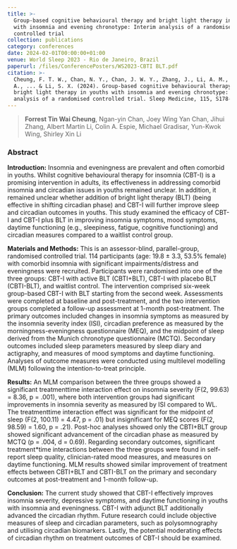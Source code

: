 ```yaml
---
title: >-
  Group-based cognitive behavioural therapy and bright light therapy in youths
  with insomnia and evening chronotype: Interim analysis of a randomised
  controlled trial
collection: publications
category: conferences
date: 2024-02-01T00:00:00+01:00
venue: World Sleep 2023 - Rio de Janeiro, Brazil
paperurl: /files/ConferencePosters/WS2023-CBTI BLT.pdf
citation: >-
  Cheung, F. T. W., Chan, N. Y., Chan, J. W. Y., Zhang, J., Li, A. M., Espie, C.
  A., ... & Li, S. X. (2024). Group-based cognitive behavioural therapy and
  bright light therapy in youths with insomnia and evening chronotype: interim
  analysis of a randomised controlled trial. Sleep Medicine, 115, S178-S179.
---
```

> **Forrest Tin Wai Cheung**, Ngan-yin Chan, Joey Wing Yan Chan, Jihui Zhang, Albert Martin Li, Colin A. Espie, Michael Gradisar, Yun-Kwok Wing, Shirley Xin Li

### Abstract

**Introduction:** Insomnia and eveningness are prevalent and often comorbid in youths. Whilst cognitive behavioural therapy for insomnia (CBT-I) is a promising intervention in adults, its effectiveness in addressing comorbid insomnia and circadian issues in youths remained unclear. In addition, it remained unclear whether addition of bright light therapy (BLT) (being effective in shifting circadian phase) and CBT-I will further improve sleep and circadian outcomes in youths. This study examined the efficacy of CBT-I and CBT-I plus BLT in improving insomnia symptoms, mood symptoms, daytime functioning (e.g., sleepiness, fatigue, cognitive functioning) and circadian measures compared to a waitlist control group.

**Materials and Methods:** This is an assessor-blind, parallel-group, randomised controlled trial. 114 participants (age: 19.8 ± 3.3, 53.5% female) with comorbid insomnia with significant impairments/distress and eveningness were recruited. Participants were randomised into one of the three groups: CBT-I with active BLT (CBTI+BLT), CBT-I with placebo BLT (CBTI-BLT), and waitlist control. The intervention comprised six-week group-based CBT-I with BLT starting from the second week. Assessments were completed at baseline and post-treatment, and the two intervention groups completed a follow-up assessment at 1-month post-treatment. The primary outcomes included changes in insomnia symptoms as measured by the insomnia severity index (ISI), circadian preference as measured by the morningness-eveningness questionnaire (MEQ), and the midpoint of sleep derived from the Munich chronotype questionnaire (MCTQ). Secondary outcomes included sleep parameters measured by sleep diary and actigraphy, and measures of mood symptoms and daytime functioning. Analyses of outcome measures were conducted using multilevel modelling (MLM) following the intention-to-treat principle.

**Results:** An MLM comparison between the three groups showed a significant treatmenttime interaction effect on insomnia severity (F(2, 99.63) = 8.36, p = .001), where both intervention groups had significant improvements in insomnia severity as measured by ISI compared to WL. The treatmenttime interaction effect was significant for the midpoint of sleep (F(2, 100.11) = 4.47, p = .01) but insignificant for MEQ scores (F(2, 98.59) = 1.60, p = .21). Post-hoc analyses showed only the CBTI+BLT group showed significant advancement of the circadian phase as measured by MCTQ (p = .004, d = 0.69). Regarding secondary outcomes, significant treatment\*time interactions between the three groups were found in self-report sleep quality, clinician-rated mood measures, and measures on daytime functioning. MLM results showed similar improvement of treatment effects between CBTI+BLT and CBTI-BLT on the primary and secondary outcomes at post-treatment and 1-month follow-up.

**Conclusion:** The current study showed that CBT-I effectively improves insomnia severity, depressive symptoms, and daytime functioning in youths with insomnia and eveningness. CBT-I with adjunct BLT additionally advanced the circadian rhythm. Future research could include objective measures of sleep and circadian parameters, such as polysomnography and utilising circadian biomarkers. Lastly, the potential moderating effects of circadian rhythm on treatment outcomes of CBT-I should be examined.